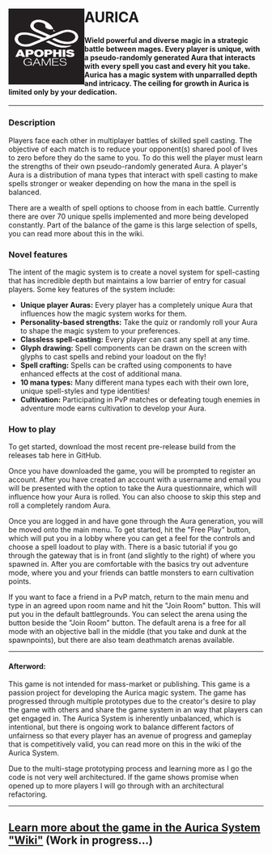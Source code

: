 # AURICA <img align="left" width="150" height="150" src="Assets/UI/ApophisLogo.jpeg">


#### Wield powerful and diverse magic in a strategic battle between mages. Every player is unique, with a pseudo-randomly generated Aura that interacts with every spell you cast and every hit you take. Aurica has a magic system with unparralled depth and intricacy. The ceiling for growth in Aurica is limited only by your dedication.
----

### Description
Players face each other in multiplayer battles of skilled spell casting. The objective of each match is to reduce your opponent(s) shared pool of lives to zero before they do the same to you. To do this well the player must learn the strengths of their own pseudo-randomly generated Aura. A player's Aura is a distribution of mana types that interact with spell casting to make spells stronger or weaker depending on how the mana in the spell is balanced.

There are a wealth of spell options to choose from in each battle. Currently there are over 70 unique spells implemented and more being developed constantly. Part of the balance of the game is this large selection of spells, you can read more about this in the wiki.

### Novel features
The intent of the magic system is to create a novel system for spell-casting that has incredible depth but maintains a low barrier of entry for casual players. Some key features of the system include:
- **Unique player Auras:** Every player has a completely unique Aura that influences how the magic system works for them.
- **Personality-based strengths:** Take the quiz or randomly roll your Aura to shape the magic system to your preferences.
- **Classless spell-casting:** Every player can cast any spell at any time.
- **Glyph drawing:** Spell components can be drawn on the screen with glyphs to cast spells and rebind your loadout on the fly!
- **Spell crafting:** Spells can be crafted using components to have enhanced effects at the cost of additional mana.
- **10 mana types:** Many different mana types each with their own lore, unique spell-styles and type identities!
- **Cultivation:** Participating in PvP matches or defeating tough enemies in adventure mode earns cultivation to develop your Aura.


### How to play
To get started, download the most recent pre-release build from the releases tab here in GitHub.

Once you have downloaded the game, you will be prompted to register an account. After you have created an account with a username and email you will be presented with the option to take the Aura questionnaire, which will influence how your Aura is rolled. You can also choose to skip this step and roll a completely random Aura.

Once you are logged in and have gone through the Aura generation, you will be moved onto the main menu. To get started, hit the "Free Play" button, which will put you in a  lobby where you can get a feel for the controls and choose a spell loadout to play with. There is a basic tutorial if you go through the gateway that is in front (and slightly to the right) of where you spawned in. After you are comfortable with the basics try out adventure mode, where you and your friends can battle monsters to earn cultivation points.

If you want to face a friend in a PvP match, return to the main menu and type in an agreed upon room name and hit the "Join Room" button. This will put you in the default battlegrounds. You can select the arena using the button beside the "Join Room" button. The default arena is a free for all mode with an objective ball in the middle (that you take and dunk at the spawnpoints), but there are also team deathmatch arenas available.

----

#### Afterword:
This game is not intended for mass-market or publishing. This game is a passion project for developing the Aurica magic system. The game has progressed through multiple prototypes due to the creator's desire to play the game with others and share the game system in an way that players can get engaged in.
The Aurica System is inherently unbalanced, which is intentional, but there is ongoing work to balance different factors of unfairness so that every player has an avenue of progress and gameplay that is competitively valid, you can read more on this in the wiki of the Aurica System.

Due to the multi-stage prototyping process and learning more as I go the code is not very well architectured. If the game shows promise when opened up to more players I will go through with an architectural refactoring.

----


## [Learn more about the game in the Aurica System "Wiki"](https://bright-calculator-1a6.notion.site/The-Aurica-System-af806c3df2b7414681a50e7af7f74a52) (Work in progress...)
